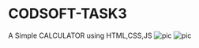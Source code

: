 # CODSOFT-TASK3
A Simple CALCULATOR using HTML,CSS,JS
![pic](https://github.com/Sarbani3pal/CODSOFT-TASK3/assets/106859451/27f5e0df-6250-4141-8b8a-a0c210a2b3f2)
![pic](https://github.com/Sarbani3pal/CODSOFT-TASK3/assets/106859451/c9e614f9-8757-42f4-9300-2e6b23510057)
